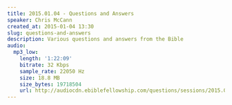 ```yaml
---
title: 2015.01.04 - Questions and Answers
speaker: Chris McCann
created_at: 2015-01-04 13:30
slug: questions-and-answers
description: Various questions and answers from the Bible
audio:
  mp3_low:
    length: '1:22:09'
    bitrate: 32 Kbps
    sample_rate: 22050 Hz
    size: 18.8 MB
    size_bytes: 19718504
    url: http://audiocdn.ebiblefellowship.com/questions/sessions/2015.01.04_McCann_-_Questions_and_Answers.mp3
---
```

